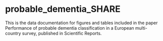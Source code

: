# probable_dementia_SHARE
This is the data documentation for figures and tables included in the paper Performance of probable dementia classification in a European multi-country survey, published in Scientific Reports.
